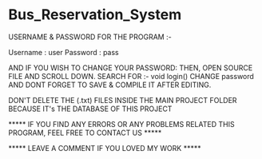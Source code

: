 # Bus_Reservation_System

USERNAME & PASSWORD FOR THE PROGRAM :-

Username : user
Password : pass

AND IF YOU WISH TO CHANGE YOUR PASSWORD:
THEN, OPEN SOURCE FILE AND SCROLL DOWN. SEARCH FOR :- void login()
CHANGE password AND DONT FORGET TO SAVE & COMPILE IT AFTER EDITING.

DON'T DELETE THE (.txt) FILES INSIDE THE MAIN PROJECT FOLDER
BECAUSE IT's THE DATABASE OF THIS PROJECT

***** IF YOU FIND ANY ERRORS OR ANY PROBLEMS RELATED THIS PROGRAM, FEEL FREE TO CONTACT US *****  

***** LEAVE A COMMENT IF YOU LOVED MY WORK *****
